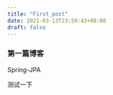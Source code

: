 ```yaml
---
title: "First_post"
date: 2021-03-13T23:59:43+08:00
draft: false
---
```


### 第一篇博客

Spring-JPA

测试一下
